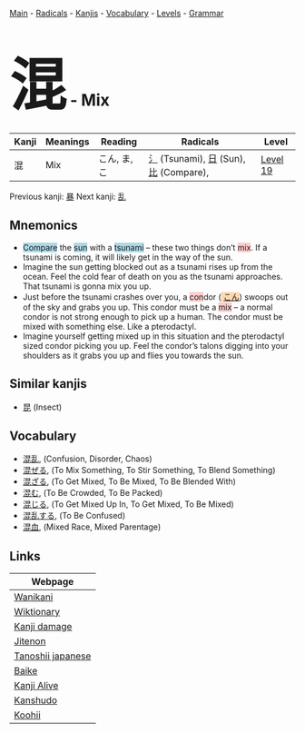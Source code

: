 <style> bigfont {font-size: 100px}</style>
[Main](../index.md) -
[Radicals](../radicals.md) -
[Kanjis](../kanjis.md) -
[Vocabulary](../vocabulary.md) -
[Levels](../levels.md) -
[Grammar](../grammar.md)
# <bigfont> 混</bigfont> - Mix 

| Kanji | Meanings | Reading | Radicals | Level |
| --- | --- | --- | --- | --- |
| 混 | Mix | こん, ま, こ | [氵](../radicals/氵.md) (Tsunami), [日](../radicals/日.md) (Sun), [比](../radicals/比.md) (Compare),  | [Level 19](../levels/wk_level19.md) |

Previous kanji: [暴](暴.md) Next kanji: [乱](乱.md) 

## Mnemonics
 * <span style="background-color:#ADD8E6"> Compare</span> the <span style="background-color:#ADD8E6"> sun</span> with a <span style="background-color:#ADD8E6"> tsunami</span> – these two things don’t <span style="background-color:#ffcccb"> mix</span>. If a tsunami is coming, it will likely get in the way of the sun.
* Imagine the sun getting blocked out as a tsunami rises up from the ocean. Feel the cold fear of death on you as the tsunami approaches. That tsunami is gonna mix you up.
* Just before the tsunami crashes over you, a <span style="background-color:#ffcccb"> con</span>dor (<span style="background-color:#fed8b1"> [こん](https://jisho.org/search/こん)</span>) swoops out of the sky and grabs you up. This condor must be a <span style="background-color:#ffcccb"> mix</span> – a normal condor is not strong enough to pick up a human. The condor must be mixed with something else. Like a pterodactyl.
* Imagine yourself getting mixed up in this situation and the pterodactyl sized condor picking you up. Feel the condor’s talons digging into your shoulders as it grabs you up and flies you towards the sun.


## Similar kanjis
 * [昆](昆.md) (Insect)


## Vocabulary
 * [混乱](../vocabulary/混.md), (Confusion, Disorder, Chaos)
* [混ぜる](../vocabulary/混.md), (To Mix Something, To Stir Something, To Blend Something)
* [混ざる](../vocabulary/混.md), (To Get Mixed, To Be Mixed, To Be Blended With)
* [混む](../vocabulary/混.md), (To Be Crowded, To Be Packed)
* [混じる](../vocabulary/混.md), (To Get Mixed Up In, To Get Mixed, To Be Mixed)
* [混乱する](../vocabulary/混.md), (To Be Confused)
* [混血](../vocabulary/混.md), (Mixed Race, Mixed Parentage)



## Links 

| Webpage |
| --- |
| [Wanikani          ](https://www.wanikani.com/kanji/混) |
| [Wiktionary        ](https://en.wiktionary.org/wiki/混) |
| [Kanji damage      ](http://www.kanjidamage.com/kanji/search?utf8=✓&q=混) |
| [Jitenon           ](https://jitenon.com/kanji/混) |
| [Tanoshii japanese ](https://www.tanoshiijapanese.com/dictionary/kanji.cfm?k=混) |
| [Baike             ](https://baike.baidu.com/item/混) |
| [Kanji Alive       ](https://app.kanjialive.com/混) |
| [Kanshudo          ](https://www.kanshudo.com/searchmn?q=混) |
| [Koohii            ](https://kanji.koohii.com/study/kanji/混) |

